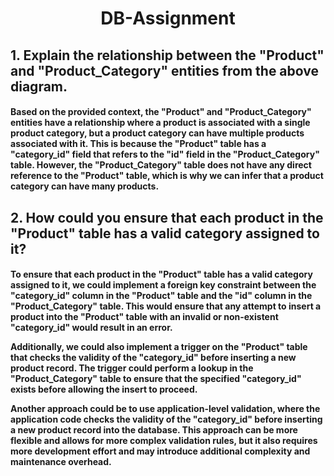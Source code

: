 <center><h1>DB-Assignment</h1></center>



<h2>1. Explain the relationship between the "Product" and "Product_Category" entities from the above diagram.</h2>


<h4>Based on the provided context, the "Product" and "Product_Category" entities have a relationship where a product is associated with a single product category, but a product category can have multiple products associated with it. This is because the "Product" table has a "category_id" field that refers to the "id" field in the "Product_Category" table. However, the "Product_Category" table does not have any direct reference to the "Product" table, which is why we can infer that a product category can have many products.</h4>



<h2>2. How could you ensure that each product in the "Product" table has a valid category assigned to it?</h2>

<h4>To ensure that each product in the "Product" table has a valid category assigned to it, we could implement a foreign key constraint between the "category_id" column in the "Product" table and the "id" column in the "Product_Category" table. This would ensure that any attempt to insert a product into the "Product" table with an invalid or non-existent "category_id" would result in an error.

Additionally, we could also implement a trigger on the "Product" table that checks the validity of the "category_id" before inserting a new product record. The trigger could perform a lookup in the "Product_Category" table to ensure that the specified "category_id" exists before allowing the insert to proceed.

Another approach could be to use application-level validation, where the application code checks the validity of the "category_id" before inserting a new product record into the database. This approach can be more flexible and allows for more complex validation rules, but it also requires more development effort and may introduce additional complexity and maintenance overhead.<h4>
